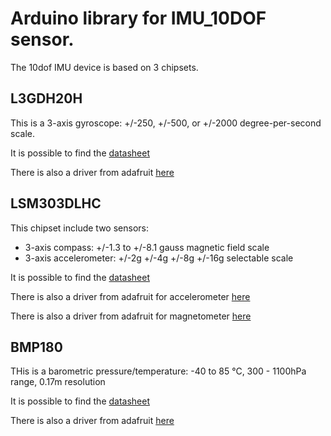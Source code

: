 # Arduino library for IMU_10DOF sensor.

The 10dof IMU device is based on 3 chipsets. 

## L3GDH20H

This is a 3-axis gyroscope: +/-250, +/-500, or +/-2000 degree-per-second scale.

It is possible to find the [datasheet](doc/l3gd20h.pdf)

There is also a driver from adafruit [here](https://github.com/adafruit/Adafruit_L3GD20_U)

## LSM303DLHC

This chipset include two sensors:
* 3-axis compass: +/-1.3 to +/-8.1 gauss magnetic field scale
* 3-axis accelerometer: +/-2g +/-4g +/-8g +/-16g selectable scale

It is possible to find the [datasheet](doc/LSM303DLHC.PDF)

There is also a driver from adafruit for accelerometer [here](https://github.com/adafruit/Adafruit_LSM303_Accel)

There is also a driver from adafruit for magnetometer [here](https://github.com/adafruit/Adafruit_LSM303DLH_Mag)

## BMP180

THis is a barometric pressure/temperature: -40 to 85 °C, 300 - 1100hPa range, 0.17m resolution

It is possible to find the [datasheet](doc/BST-BMP180-DS000-09.pdf)

There is also a driver from adafruit [here](https://github.com/adafruit/Adafruit-BMP085-Library)
